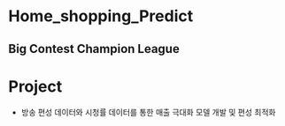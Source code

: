 # Home_shopping_Predict
 
## Big Contest Champion League

# Project
- 방송 편성 데이터와 시청률 데이터를 통한 매출 극대화 모델 개발 및 편성 최적화

